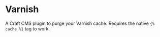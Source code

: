 # Varnish

A Craft CMS plugin to purge your Varnish cache. Requires the native `{% cache %}` tag to work.
